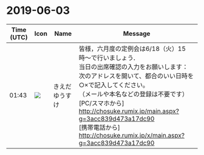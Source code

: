 # 2019-06-03

|Time (UTC)|Icon|Name|Message|
|---|---|---|---|
|01:43|![](https://avatars.slack-edge.com/2019-03-11/571585797168_09840ca518e784c46d3a_72.png)|きえだゆうすけ|皆様，六月度の定例会は6/18（火）15時〜で行いましょう．<br>当日の出席確認の入力をお願いします：<br>次のアドレスを開いて、都合のいい日時を○×で記入してください。<br>（メールや本名などの登録は不要です）<br>[PC/スマホから] <http://chosuke.rumix.jp/main.aspx?g=3acc839d473a17dc90><br>[携帯電話から] <http://chosuke.rumix.jp/x/main.aspx?g=3acc839d473a17dc90>|
